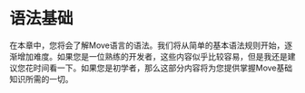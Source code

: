 # 语法基础

在本章中，您将会了解Move语言的语法。我们将从简单的基本语法规则开始，逐渐增加难度。如果您是一位熟练的开发者，这些内容似乎比较容易，但是我还是建议您花时间看一下。如果您是初学者，那么这部分内容将为您提供掌握Move基础知识所需的一切。